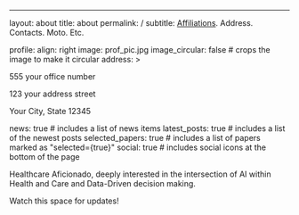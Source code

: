 ---
layout: about
title: about
permalink: /
subtitle: <a href='#'>Affiliations</a>. Address. Contacts. Moto. Etc.

profile:
  align: right
   image: prof_pic.jpg 
   image_circular: false # crops the image to make it circular 
  address: >
    <p>555 your office number</p>
    <p>123 your address street</p>
    <p>Your City, State 12345</p>
    
 news: true  # includes a list of news items
 latest_posts: true  # includes a list of the newest posts
 selected_papers: true # includes a list of papers marked as "selected={true}"
 social: true  # includes social icons at the bottom of the page


Healthcare Aficionado, deeply interested in the intersection of AI within Health and Care and Data-Driven decision making.

Watch this space for updates!

<!---Put your address / P.O. box / other info right below your picture. You can also disable any of these elements by editing `profile` property of the YAML header of your `_pages/about.md`. Edit `_bibliography/papers.bib` and Jekyll will render your [publications page](/al-folio/publications/) automatically.

Link to your social media connections, too. This theme is set up to use [Font Awesome icons](http://fortawesome.github.io/Font-Awesome/) and [Academicons](https://jpswalsh.github.io/academicons/), like the ones below. Add your Facebook, Twitter, LinkedIn, Google Scholar, or just disable all of them.
-->
